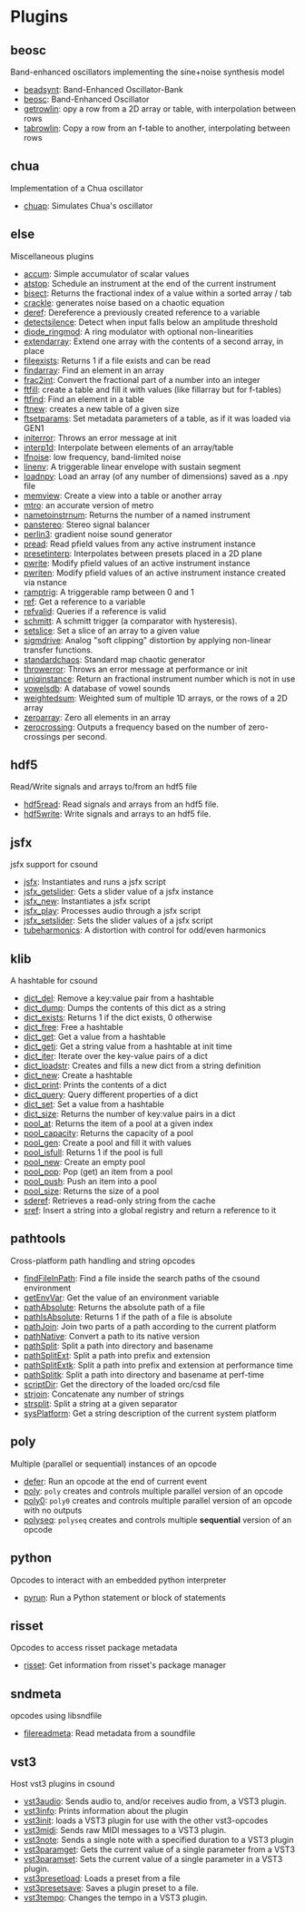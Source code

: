 # Plugins

## beosc

Band-enhanced oscillators implementing the sine+noise synthesis model

  * [beadsynt](opcodes/beadsynt.md): Band-Enhanced Oscillator-Bank
  * [beosc](opcodes/beosc.md): Band-Enhanced Oscillator
  * [getrowlin](opcodes/getrowlin.md): opy a row from a 2D array or table, with interpolation between rows
  * [tabrowlin](opcodes/tabrowlin.md): Copy a row from an f-table to another, interpolating between rows

## chua

Implementation of a Chua oscillator

  * [chuap](opcodes/chuap.md): Simulates Chua's oscillator

## else

Miscellaneous plugins

  * [accum](opcodes/accum.md): Simple accumulator of scalar values
  * [atstop](opcodes/atstop.md): Schedule an instrument at the end of the current instrument
  * [bisect](opcodes/bisect.md): Returns the fractional index of a value within a sorted array / tab
  * [crackle](opcodes/crackle.md): generates noise based on a chaotic equation
  * [deref](opcodes/deref.md): Dereference a previously created reference to a variable
  * [detectsilence](opcodes/detectsilence.md): Detect when input falls below an amplitude threshold
  * [diode_ringmod](opcodes/diode_ringmod.md): A ring modulator with optional non-linearities
  * [extendarray](opcodes/extendarray.md): Extend one array with the contents of a second array, in place
  * [fileexists](opcodes/fileexists.md): Returns 1 if a file exists and can be read
  * [findarray](opcodes/findarray.md): Find an element in an array
  * [frac2int](opcodes/frac2int.md): Convert the fractional part of a number into an integer
  * [ftfill](opcodes/ftfill.md): create a table and fill it with values (like fillarray but for f-tables)
  * [ftfind](opcodes/ftfind.md): Find an element in a table
  * [ftnew](opcodes/ftnew.md): creates a new table of a given size
  * [ftsetparams](opcodes/ftsetparams.md): Set metadata parameters of a table, as if it was loaded via GEN1
  * [initerror](opcodes/initerror.md): Throws an error message at init
  * [interp1d](opcodes/interp1d.md): Interpolate between elements of an array/table
  * [lfnoise](opcodes/lfnoise.md): low frequency, band-limited noise
  * [linenv](opcodes/linenv.md): A triggerable linear envelope with sustain segment
  * [loadnpy](opcodes/loadnpy.md): Load an array (of any number of dimensions) saved as a .npy file
  * [memview](opcodes/memview.md): Create a view into a table or another array
  * [mtro](opcodes/mtro.md): an accurate version of metro
  * [nametoinstrnum](opcodes/nametoinstrnum.md): Returns the number of a named instrument
  * [panstereo](opcodes/panstereo.md): Stereo signal balancer
  * [perlin3](opcodes/perlin3.md): gradient noise sound generator
  * [pread](opcodes/pread.md): Read pfield values from any active instrument instance
  * [presetinterp](opcodes/presetinterp.md): Interpolates between presets placed in a 2D plane
  * [pwrite](opcodes/pwrite.md): Modify pfield values of an active instrument instance
  * [pwriten](opcodes/pwriten.md): Modify pfield values of an active instrument instance created via nstance
  * [ramptrig](opcodes/ramptrig.md): A triggerable ramp between 0 and 1
  * [ref](opcodes/ref.md): Get a reference to a variable
  * [refvalid](opcodes/refvalid.md): Queries if a reference is valid
  * [schmitt](opcodes/schmitt.md): A schmitt trigger (a comparator with hysteresis).
  * [setslice](opcodes/setslice.md): Set a slice of an array to a given value
  * [sigmdrive](opcodes/sigmdrive.md): Analog "soft clipping" distortion by applying non-linear transfer functions.
  * [standardchaos](opcodes/standardchaos.md): Standard map chaotic generator
  * [throwerror](opcodes/throwerror.md): Throws an error message at performance or init
  * [uniqinstance](opcodes/uniqinstance.md): Return an fractional instrument number which is not in use
  * [vowelsdb](opcodes/vowelsdb.md): A database of vowel sounds
  * [weightedsum](opcodes/weightedsum.md): Weighted sum of multiple 1D arrays, or the rows of a 2D array
  * [zeroarray](opcodes/zeroarray.md): Zero all elements in an array
  * [zerocrossing](opcodes/zerocrossing.md): Outputs a frequency based on the number of zero-crossings per second.

## hdf5

Read/Write signals and arrays to/from an hdf5 file

  * [hdf5read](opcodes/hdf5read.md): Read signals and arrays from an hdf5 file.
  * [hdf5write](opcodes/hdf5write.md): Write signals and arrays to an hdf5 file.

## jsfx

jsfx support for csound

  * [jsfx](opcodes/jsfx.md): Instantiates and runs a jsfx script
  * [jsfx_getslider](opcodes/jsfx_getslider.md): Gets a slider value of a jsfx instance
  * [jsfx_new](opcodes/jsfx_new.md): Instantiates a jsfx script
  * [jsfx_play](opcodes/jsfx_play.md): Processes audio through a jsfx script
  * [jsfx_setslider](opcodes/jsfx_setslider.md): Sets the slider values of a jsfx script
  * [tubeharmonics](opcodes/tubeharmonics.md): A distortion with control for odd/even harmonics

## klib

A hashtable for csound

  * [dict_del](opcodes/dict_del.md): Remove a key:value pair from a hashtable
  * [dict_dump](opcodes/dict_dump.md): Dumps the contents of this dict as a string
  * [dict_exists](opcodes/dict_exists.md): Returns 1 if the dict exists, 0 otherwise
  * [dict_free](opcodes/dict_free.md): Free a hashtable
  * [dict_get](opcodes/dict_get.md): Get a value from a hashtable
  * [dict_geti](opcodes/dict_geti.md): Get a string value from a hashtable at init time
  * [dict_iter](opcodes/dict_iter.md): Iterate over the key-value pairs of a dict
  * [dict_loadstr](opcodes/dict_loadstr.md): Creates and fills a new dict from a string definition
  * [dict_new](opcodes/dict_new.md): Create a hashtable
  * [dict_print](opcodes/dict_print.md): Prints the contents of a dict
  * [dict_query](opcodes/dict_query.md): Query different properties of a dict
  * [dict_set](opcodes/dict_set.md): Set a value from a hashtable
  * [dict_size](opcodes/dict_size.md): Returns the number of key:value pairs in a dict
  * [pool_at](opcodes/pool_at.md): Returns the item of a pool at a given index
  * [pool_capacity](opcodes/pool_capacity.md): Returns the capacity of a pool
  * [pool_gen](opcodes/pool_gen.md): Create a pool and fill it with values
  * [pool_isfull](opcodes/pool_isfull.md): Returns 1 if the pool is full
  * [pool_new](opcodes/pool_new.md): Create an empty  pool
  * [pool_pop](opcodes/pool_pop.md): Pop (get) an item from a pool
  * [pool_push](opcodes/pool_push.md): Push an item into a pool
  * [pool_size](opcodes/pool_size.md): Returns the size of a pool
  * [sderef](opcodes/sderef.md): Retrieves a read-only string from the cache
  * [sref](opcodes/sref.md): Insert a string into a global registry and return a reference to it

## pathtools

Cross-platform path handling and string opcodes

  * [findFileInPath](opcodes/findFileInPath.md): Find a file inside the search paths of the csound environment
  * [getEnvVar](opcodes/getEnvVar.md): Get the value of an environment variable
  * [pathAbsolute](opcodes/pathAbsolute.md): Returns the absolute path of a file
  * [pathIsAbsolute](opcodes/pathIsAbsolute.md): Returns 1 if the path of a file is absolute
  * [pathJoin](opcodes/pathJoin.md): Join two parts of a path according to the current platform
  * [pathNative](opcodes/pathNative.md): Convert a path to its native version
  * [pathSplit](opcodes/pathSplit.md): Split a path into directory and basename
  * [pathSplitExt](opcodes/pathSplitExt.md): Split a path into prefix and extension
  * [pathSplitExtk](opcodes/pathSplitExtk.md): Split a path into prefix and extension at performance time
  * [pathSplitk](opcodes/pathSplitk.md): Split a path into directory and basename at perf-time
  * [scriptDir](opcodes/scriptDir.md): Get the directory of the loaded orc/csd file
  * [strjoin](opcodes/strjoin.md): Concatenate any number of strings
  * [strsplit](opcodes/strsplit.md): Split a string at a given separator
  * [sysPlatform](opcodes/sysPlatform.md): Get a string description of the current system platform

## poly

Multiple (parallel or sequential) instances of an opcode

  * [defer](opcodes/defer.md): Run an opcode at the end of current event
  * [poly](opcodes/poly.md): `poly` creates and controls multiple parallel version of an opcode
  * [poly0](opcodes/poly0.md): `poly0` creates and controls multiple parallel version of an opcode with no outputs
  * [polyseq](opcodes/polyseq.md): `polyseq` creates and controls multiple **sequential** version of an opcode

## python

Opcodes to interact with an embedded python interpreter

  * [pyrun](opcodes/pyrun.md): Run a Python statement or block of statements

## risset

Opcodes to access risset package metadata

  * [risset](opcodes/risset.md): Get information from risset's package manager

## sndmeta

opcodes using libsndfile

  * [filereadmeta](opcodes/filereadmeta.md): Read metadata from a soundfile

## vst3

Host vst3 plugins in csound

  * [vst3audio](opcodes/vst3audio.md): Sends audio to, and/or receives audio from, a VST3 plugin.
  * [vst3info](opcodes/vst3info.md): Prints information about the plugin
  * [vst3init](opcodes/vst3init.md): loads a VST3 plugin for use with the other vst3-opcodes
  * [vst3midi](opcodes/vst3midi.md): Sends raw MIDI messages to a VST3 plugin.
  * [vst3note](opcodes/vst3note.md): Sends a single note with a specified duration to a VST3 plugin
  * [vst3paramget](opcodes/vst3paramget.md): Gets the current value of a single parameter from a VST3
  * [vst3paramset](opcodes/vst3paramset.md): Sets the current value of a single parameter in a VST3 plugin.
  * [vst3presetload](opcodes/vst3presetload.md): Loads a preset from a file
  * [vst3presetsave](opcodes/vst3presetsave.md): Saves a plugin preset to a file.
  * [vst3tempo](opcodes/vst3tempo.md): Changes the tempo in a VST3 plugin.
